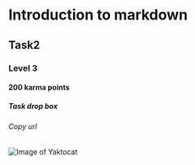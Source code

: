 # Introduction to markdown
## Task2
### Level 3
#### 200 karma points
##### Task drop box
###### Copy url


![Image of Yaktocat](https://media.licdn.com/dms/image/v2/D4E12AQFNWI8CCQJKtw/article-inline_image-shrink_1500_2232/article-inline_image-shrink_1500_2232/0/1681224196022?e=1750896000&v=beta&t=DTm6ujQcUa5OiAfsg1ZD6KRFI1dtz7gjLXJW9ECDvQc)
